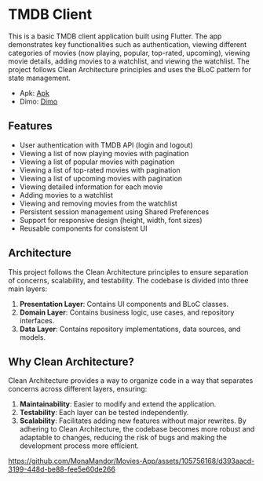 # TMDB Client

This is a basic TMDB client application built using Flutter. The app demonstrates key functionalities such as authentication, viewing different categories of movies (now playing, popular, top-rated, upcoming), viewing movie details, adding movies to a watchlist, and viewing the watchlist. The project follows Clean Architecture principles and uses the BLoC pattern for state management.

- Apk: [Apk](https://drive.google.com/file/d/1hUIdHKSHIj70Ii_2aOpHj-m10z0cCVb1/view?usp=drive_link)
- Dimo: [Dimo](https://drive.google.com/file/d/1hUIdHKSHIj70Ii_2aOpHj-m10z0cCVb1/view?usp=drive_link)


## Features

- User authentication with TMDB API (login and logout)
- Viewing a list of now playing movies with pagination
- Viewing a list of popular movies with pagination
- Viewing a list of top-rated movies with pagination
- Viewing a list of upcoming movies with pagination
- Viewing detailed information for each movie
- Adding movies to a watchlist
- Viewing and removing movies from the watchlist
- Persistent session management using Shared Preferences
- Support for responsive design (height, width, font sizes)
- Reusable components for consistent UI

## Architecture

This project follows the Clean Architecture principles to ensure separation of concerns, scalability, and testability. The codebase is divided into three main layers:

1. **Presentation Layer**: Contains UI components and BLoC classes.
2. **Domain Layer**: Contains business logic, use cases, and repository interfaces.
3. **Data Layer**: Contains repository implementations, data sources, and models.

## Why Clean Architecture?
Clean Architecture provides a way to organize code in a way that separates concerns across different layers, ensuring:

1. **Maintainability**: Easier to modify and extend the application.
2. **Testability**: Each layer can be tested independently.
3.  **Scalability**: Facilitates adding new features without major rewrites.
By adhering to Clean Architecture, the codebase becomes more robust and adaptable to changes, reducing the risk of bugs and making the development process more efficient.

https://github.com/MonaMandor/Movies-App/assets/105756168/d393aacd-3199-448d-be88-fee5e60de266


